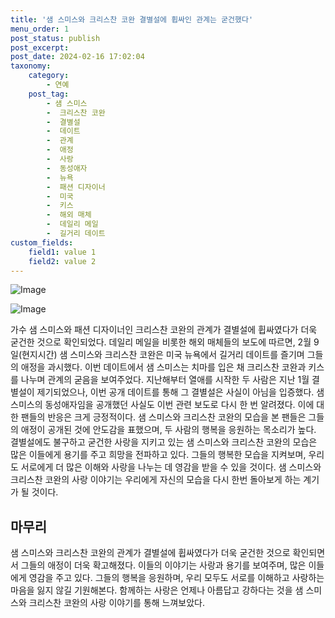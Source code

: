 ```yaml
---
title: '샘 스미스와 크리스찬 코완 결별설에 휩싸인 관계는 굳건했다'
menu_order: 1
post_status: publish
post_excerpt: 
post_date: 2024-02-16 17:02:04
taxonomy:
    category:
        - 연예
    post_tag:
        - 샘 스미스
        -  크리스찬 코완
        -  결별설
        -  데이트
        -  관계
        -  애정
        -  사랑
        -  동성애자
        -  뉴욕
        -  패션 디자이너
        -  미국
        -  키스
        -  해외 매체
        -  데일리 메일
        -  길거리 데이트
custom_fields:
    field1: value 1
    field2: value 2
---
```


![Image](https://ssl.pstatic.net/mimgnews/image/609/2024/02/11/202402111633466710_51_20240211165603752.jpg?type=w540)

![Image](https://mimgnews.pstatic.net/image/609/2024/02/11/202402111633466710_2_20240211165603757.jpg?type=w540)

가수 샘 스미스와 패션 디자이너인 크리스찬 코완의 관계가 결별설에 휩싸였다가 더욱 굳건한 것으로 확인되었다. 데일리 메일을 비롯한 해외 매체들의 보도에 따르면, 2월 9일(현지시간) 샘 스미스와 크리스찬 코완은 미국 뉴욕에서 길거리 데이트를 즐기며 그들의 애정을 과시했다. 이번 데이트에서 샘 스미스는 치마를 입은 채 크리스찬 코완과 키스를 나누며 관계의 굳음을 보여주었다.
지난해부터 열애를 시작한 두 사람은 지난 1월 결별설이 제기되었으나, 이번 공개 데이트를 통해 그 결별설은 사실이 아님을 입증했다. 샘 스미스의 동성애자임을 공개했던 사실도 이번 관련 보도로 다시 한 번 알려졌다.
이에 대한 팬들의 반응은 크게 긍정적이다. 샘 스미스와 크리스찬 코완의 모습을 본 팬들은 그들의 애정이 공개된 것에 안도감을 표했으며, 두 사람의 행복을 응원하는 목소리가 높다. 결별설에도 불구하고 굳건한 사랑을 지키고 있는 샘 스미스와 크리스찬 코완의 모습은 많은 이들에게 용기를 주고 희망을 전파하고 있다.
그들의 행복한 모습을 지켜보며, 우리도 서로에게 더 많은 이해와 사랑을 나누는 데 영감을 받을 수 있을 것이다. 샘 스미스와 크리스찬 코완의 사랑 이야기는 우리에게 자신의 모습을 다시 한번 돌아보게 하는 계기가 될 것이다.
## 마무리
샘 스미스와 크리스찬 코완의 관계가 결별설에 휩싸였다가 더욱 굳건한 것으로 확인되면서 그들의 애정이 더욱 확고해졌다. 이들의 이야기는 사랑과 용기를 보여주며, 많은 이들에게 영감을 주고 있다. 그들의 행복을 응원하며, 우리 모두도 서로를 이해하고 사랑하는 마음을 잃지 않길 기원해본다. 함께하는 사랑은 언제나 아름답고 강하다는 것을 샘 스미스와 크리스찬 코완의 사랑 이야기를 통해 느껴보았다.
